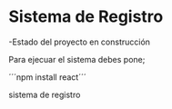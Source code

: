 <h1>Sistema de Registro</h1>

-Estado del proyecto en construcción

Para ejecuar el sistema debes pone;

´´´npm install react´´´

sistema de registro 
